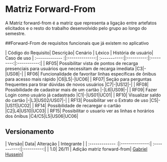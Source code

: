 # Matriz Forward-From

A Matriz forward-from é a matriz que representa a ligação entre artefatos elicitados e o resto do trabalho desenvolvido pelo grupo ao longo do semestre.

##Forward-From de requisitos funcionais que já existem no aplicativo

| Código do Requisito| Descrição| Cenário | Léxico | História de usuário| Caso de uso
| :------------- :|:--------------:| :-----------:|:----------:|:---------:|:-----------:|
| RF05| Possibilitar vista de pontos de recarga presenciais para usuários que necessitam de recarga imediata |C3|-|US08|-|
| RF06| Funcionalidade de favoritar linhas específicas de ônibus para acesso mais rápido |C6|L5|-|UC06|
| RF07| Seção para perguntas frequentes para tirar dúvidas de novos usuários |C7|-|US12|-|
| RF08| Possibilidade de cadastrar mais de um cartão |-|L6|US09|-|
| RF09| Fazer Login como usuário já cadastrado |C1|-|US01|UC01|
| RF10| Visualizar saldo do cartão |-|L3|US02/US07|-|
| RF13| Possibilitar ver o Extrato de uso |C5|-|US11|UC02|
| RF14| Possibilidade de recaregar o cartão |C2|L4|US10|UC03|
| RF15| Possibilitar o usuario ver as linhas e horários dos ônibus |C4/C5|L5|US06|UC06|

## Versionamento
| Versão| Data| Alteração | Integrante |
| :------------- :|:--------------:| :-----------:|:----------:|
| 1.0| 26/11 | Adição matriz forward-from| [Gabriel Hussein](https://github.com/GabrielHussein)|





